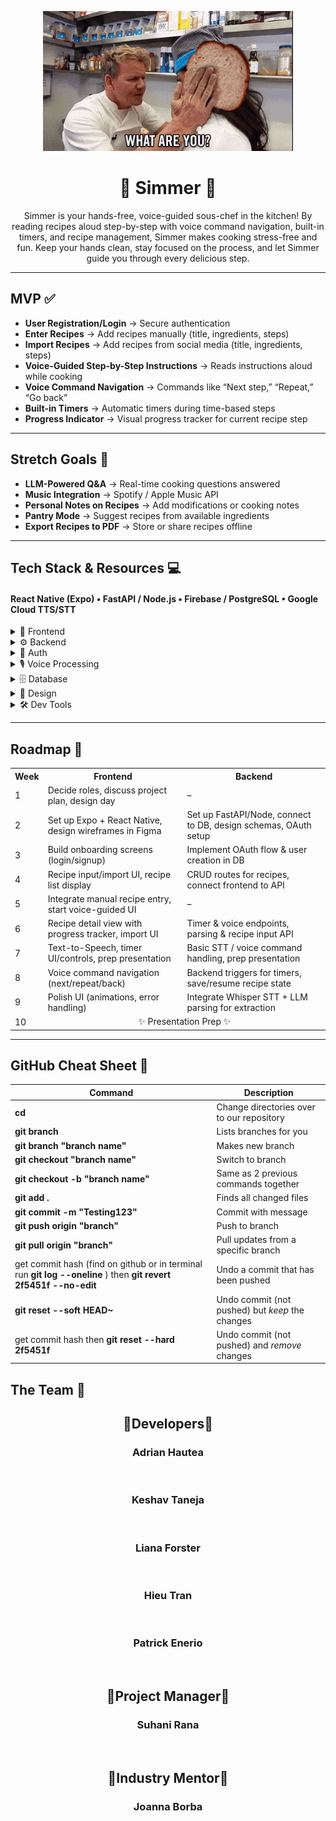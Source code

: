 <p align="center">
  <img src="./gordon-ramsay-idiot-sandwich.gif" alt="Idiot Sandwich" width="400"/>
</p>

<h1 align="center">🍲 Simmer 🍲</h1>

<p align="center">
Simmer is your hands-free, voice-guided sous-chef in the kitchen! By reading recipes aloud step-by-step with voice command navigation, built-in timers, and recipe management, Simmer makes cooking stress-free and fun. Keep your hands clean, stay focused on the process, and let Simmer guide you through every delicious step.
</p>

---

## MVP ✅
* **User Registration/Login** → Secure authentication  
* **Enter Recipes** → Add recipes manually (title, ingredients, steps)  
* **Import Recipes** → Add recipes from social media (title, ingredients, steps)  
* **Voice-Guided Step-by-Step Instructions** → Reads instructions aloud while cooking  
* **Voice Command Navigation** → Commands like “Next step,” “Repeat,” “Go back”  
* **Built-in Timers** → Automatic timers during time-based steps  
* **Progress Indicator** → Visual progress tracker for current recipe step  

---

## Stretch Goals 💪
* **LLM-Powered Q&A** → Real-time cooking questions answered  
* **Music Integration** → Spotify / Apple Music API  
* **Personal Notes on Recipes** → Add modifications or cooking notes  
* **Pantry Mode** → Suggest recipes from available ingredients  
* **Export Recipes to PDF** → Store or share recipes offline  

---

## Tech Stack & Resources 💻
#### React Native (Expo) • FastAPI / Node.js • Firebase / PostgreSQL • Google Cloud TTS/STT  

<details>
<summary>📱 Frontend</summary>

* [React Native Docs](https://reactnative.dev/docs/getting-started)  
* [Expo Documentation](https://docs.expo.dev/)  
* [React Navigation](https://reactnavigation.org/)  
* [NativeWind Docs](https://www.nativewind.dev/)  

</details>

<details>
<summary>⚙️ Backend</summary>

* [FastAPI Documentation](https://fastapi.tiangolo.com/)  
* [Express.js Guide](https://expressjs.com/)  
* [Node.js Docs](https://nodejs.org/en/docs/)  

</details>

<details>
<summary>🔐 Auth</summary>

* [Google OAuth with FastAPI](https://developers.google.com/identity/protocols/oauth2)  
* [Passport.js](http://www.passportjs.org/)  
* [Firebase Authentication](https://firebase.google.com/docs/auth)  

</details>

<details>
<summary>🎙️ Voice Processing</summary>

* [Expo Speech](https://docs.expo.dev/versions/latest/sdk/speech/)  
* [Google Cloud Speech-to-Text](https://cloud.google.com/speech-to-text)  
* [OpenAI Whisper API](https://platform.openai.com/docs/guides/speech-to-text)  

</details>

<details>
<summary>🗄️ Database</summary>

* [Firebase Firestore](https://firebase.google.com/docs/firestore)  
* [PostgreSQL Docs](https://www.postgresql.org/docs/)  
* [Supabase](https://supabase.com/)  
* [AWS S3](https://aws.amazon.com/s3/)  

</details>

<details>
<summary>🎨 Design</summary>

* [Figma](https://www.figma.com/)  
* [LottieFiles](https://lottiefiles.com/)  

</details>

<details>
<summary>🛠️ Dev Tools</summary>

* [Git](https://git-scm.com/downloads)  
* [VS Code](https://code.visualstudio.com/download)  
* [Postman](https://www.postman.com/downloads/)  
* [Expo Go](https://expo.dev/client)  

</details>

---

## Roadmap 📅

<table>
  <tr>
    <th>Week</th>
    <th>Frontend</th>
    <th>Backend</th>
  </tr>
  <tr>
    <td>1</td>
    <td>Decide roles, discuss project plan, design day</td>
    <td>–</td>
  </tr>
  <tr>
    <td>2</td>
    <td>Set up Expo + React Native, design wireframes in Figma</td>
    <td>Set up FastAPI/Node, connect to DB, design schemas, OAuth setup</td>
  </tr>
  <tr>
    <td>3</td>
    <td>Build onboarding screens (login/signup)</td>
    <td>Implement OAuth flow & user creation in DB</td>
  </tr>
  <tr>
    <td>4</td>
    <td>Recipe input/import UI, recipe list display</td>
    <td>CRUD routes for recipes, connect frontend to API</td>
  </tr>
  <tr>
    <td>5</td>
    <td>Integrate manual recipe entry, start voice-guided UI</td>
    <td>–</td>
  </tr>
  <tr>
    <td>6</td>
    <td>Recipe detail view with progress tracker, import UI</td>
    <td>Timer & voice endpoints, parsing & recipe input API</td>
  </tr>
  <tr>
    <td>7</td>
    <td>Text-to-Speech, timer UI/controls, prep presentation</td>
    <td>Basic STT / voice command handling, prep presentation</td>
  </tr>
  <tr>
    <td>8</td>
    <td>Voice command navigation (next/repeat/back)</td>
    <td>Backend triggers for timers, save/resume recipe state</td>
  </tr>
  <tr>
    <td>9</td>
    <td>Polish UI (animations, error handling)</td>
    <td>Integrate Whisper STT + LLM parsing for extraction</td>
  </tr>
  <tr>
    <td>10</td>
    <td colspan="2" align="center">✨ Presentation Prep ✨</td>
  </tr>
</table>

---

## GitHub Cheat Sheet 💬

| Command | Description |
| ------ | ------ |
| **cd <director>** | Change directories over to our repository |
| **git branch** | Lists branches for you |
| **git branch "branch name"** | Makes new branch |
| **git checkout "branch name"** | Switch to branch |
| **git checkout -b "branch name"** | Same as 2 previous commands together |
| **git add .**| Finds all changed files |
| **git commit -m "Testing123"** | Commit with message |
| **git push origin "branch"** | Push to branch |
| **git pull origin "branch"** | Pull updates from a specific branch |
| get commit hash (find on github or in terminal run **git log --oneline** ) then **git revert 2f5451f --no-edit**| Undo a commit that has been pushed |
| **git reset --soft HEAD~** | Undo commit (not pushed) but *keep* the changes |
| get commit hash then **git reset --hard 2f5451f** | Undo commit (not pushed) and *remove*  changes |

## The Team 🎉

<div align="center">
<h2>🎊Developers🎊</h2>
<h3>Adrian Hautea</h3><br/>
<h3>Keshav Taneja</h3><br/>
<h3>Liana Forster</h3><br/>
<h3>Hieu Tran</h3><br/>
<h3>Patrick Enerio</h3><br/>
<h2>🎊Project Manager🎊</h2>
<h3>Suhani Rana</h3><br/>
<h2>🎊Industry Mentor🎊</h2>
<h3>Joanna Borba</h3><br/>
<div />

